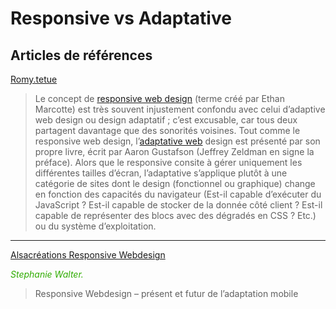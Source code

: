 # Responsive vs Adaptative

## Articles de références

[Romy.tetue](http://romy.tetue.net/webdesign-responsive-ou-adaptive)

> Le concept de [responsive web design](https://abookapart.com/products/responsive-web-design) (terme créé par Ethan Marcotte) est très souvent injustement confondu avec celui d’adaptive web design ou design adaptatif ; c’est excusable, car tous deux partagent davantage que des sonorités voisines. Tout comme le responsive web design, l’[adaptative web](https://adaptivewebdesign.info/) design est présenté par son propre livre, écrit par Aaron Gustafson (Jeffrey Zeldman en signe la préface). Alors que le responsive consite à gérer uniquement les différentes tailles d’écran, l’adaptative s’applique plutôt à une catégorie de sites dont le design (fonctionnel ou graphique) change en fonction des capacités du navigateur (Est-il capable d’exécuter du JavaScript ? Est-il capable de stocker de la donnée côté client ? Est-il capable de représenter des blocs avec des dégradés en CSS ? Etc.) ou du système d’exploitation.

<hr style="height: 1px;" />

[Alsacréations Responsive Webdesign](https://www.alsacreations.com/article/lire/1559-responsive-web-design-present-futur-adaptation-mobile.html)

_<span style="color: #2fac00;">Stephanie Walter._</span>

> Responsive Webdesign – présent et futur de l’adaptation mobile
